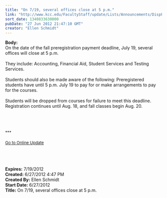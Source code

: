 ```yaml
---
title: "On 7/19, several offices close at 5 p.m."
link: "http://www.kcc.edu/FacultyStaff/update/Lists/Announcements/DispForm.aspx?ID=749"
sort_date: 1340833630000
pubDate: "27 Jun 2012 21:47:10 GMT"
creator: "Ellen Schmidt"
---
```


<div><b>Body:</b> <div class="ExternalClass2BD8E8B93EEC4DD188BA9E48079C68FA"><div>On the date of the fall preregistration payment deadline, July 19, several offices will close at 5 p.m.</div>
<div> </div>
<div>They include: Accounting, Financial Aid, Student Services and Testing Services. </div>
<div> </div>
<div>Students should also be made aware of the following: Preregistered students have until 5 p.m. July 19 to pay for or make arrangements to pay for the courses. </div>
<div><br />Students will be dropped from courses for failure to meet this deadline. Registration continues until Aug. 18, and fall classes begin Aug. 20. <br /> <br /></div>
<div> </div>
<div> </div>
<div>
<div>
<div> </div>
<div><font size="2">***</font></div>
<div><font size="2"></font> </div>
<div><font size="2"><a href="/FacultyStaff/update/Pages/dailyupdate.aspx">Go to Online Update</a></font><font size="2"></font></div>
<div><font size="2"></font> </div>
<div><font size="2"></font> </div><br /> <br /></div></div></div></div>
<div><b>Expires:</b> 7/19/2012</div>
<div><b>Created:</b> 6/27/2012 4:47 PM</div>
<div><b>Created By:</b> Ellen Schmidt</div>
<div><b>Start Date:</b> 6/27/2012</div>
<div><b>Title:</b> On 7/19, several offices close at 5 p.m.</div>
